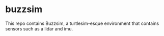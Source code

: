# buzzsim
This repo contains Buzzsim, a turtlesim-esque environment that contains sensors such as a lidar and imu.